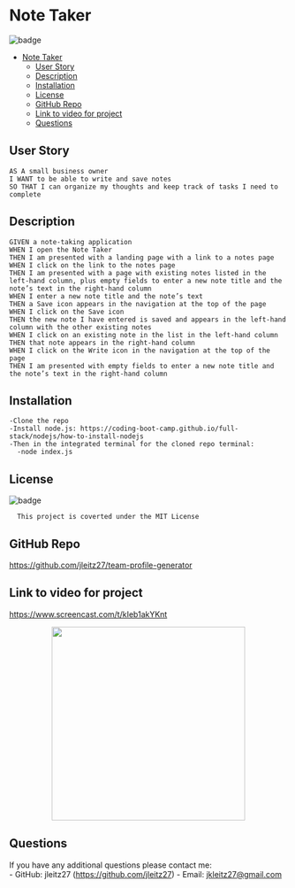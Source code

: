 # Note Taker 


  ![badge](https://img.shields.io/badge/license-MIT-blue)<br />

- [Note Taker](#note-taker)
  - [User Story](#user-story)
  - [Description](#description)
  - [Installation](#installation)
  - [License](#license)
  - [GitHub Repo](#github-repo)
  - [Link to video for project](#link-to-video-for-project)
  - [Questions](#questions)

## User Story
    AS A small business owner
    I WANT to be able to write and save notes
    SO THAT I can organize my thoughts and keep track of tasks I need to complete

  ## Description
    GIVEN a note-taking application
    WHEN I open the Note Taker
    THEN I am presented with a landing page with a link to a notes page
    WHEN I click on the link to the notes page
    THEN I am presented with a page with existing notes listed in the left-hand column, plus empty fields to enter a new note title and the note’s text in the right-hand column
    WHEN I enter a new note title and the note’s text
    THEN a Save icon appears in the navigation at the top of the page
    WHEN I click on the Save icon
    THEN the new note I have entered is saved and appears in the left-hand column with the other existing notes
    WHEN I click on an existing note in the list in the left-hand column
    THEN that note appears in the right-hand column
    WHEN I click on the Write icon in the navigation at the top of the page
    THEN I am presented with empty fields to enter a new note title and the note’s text in the right-hand column

    
  ## Installation
    -Clone the repo
    -Install node.js: https://coding-boot-camp.github.io/full-stack/nodejs/how-to-install-nodejs
    -Then in the integrated terminal for the cloned repo terminal:
      -node index.js




  ## License
      
  ![badge](https://img.shields.io/badge/license-MIT-blue)<br />

      This project is coverted under the MIT License

  ## GitHub Repo
https://github.com/jleitz27/team-profile-generator 

  ## Link to video for project
  https://www.screencast.com/t/kIeb1akYKnt

<p align="center">
  <img src="./src/images/site.png" width="350"

</p>
  


  ## Questions

  If you have any additional questions please contact me: <br />
      - GitHub: jleitz27  (https://github.com/jleitz27)
      - Email:  jkleitz27@gmail.com